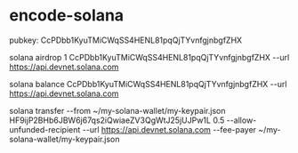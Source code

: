 # encode-solana
pubkey: CcPDbb1KyuTMiCWqSS4HENL81pqQjTYvnfgjnbgfZHX

solana airdrop 1 CcPDbb1KyuTMiCWqSS4HENL81pqQjTYvnfgjnbgfZHX  --url https://api.devnet.solana.com

solana balance CcPDbb1KyuTMiCWqSS4HENL81pqQjTYvnfgjnbgfZHX --url https://api.devnet.solana.com

solana transfer --from ~/my-solana-wallet/my-keypair.json HF9ijP2BHb6JBW6j67qs2iQwiaeZV3QgWtJ25jUJPw1L 0.5 --allow-unfunded-recipient --url https://api.devnet.solana.com --fee-payer ~/my-solana-wallet/my-keypair.json